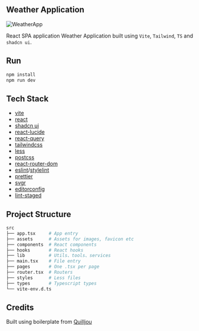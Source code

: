 ## Weather Application

![WeatherApp](https://github.com/DarrenCzen/weather-app/assets/29244334/3ef18c10-d3f9-4089-af0e-101f31e37020)

React SPA application Weather Application built using `Vite`, `Tailwind`, `TS` and `shadcn ui`.

## Run

```sh
npm install
npm run dev
```

## Tech Stack

- [vite](https://vitejs.dev/)
- [react](https://reactjs.org/)
- [shadcn ui](https://ui.shadcn.com/)
- [react-lucide](https://lucide.dev/)
- [react-query](https://tanstack.com/query/latest/)
- [tailwindcss](https://tailwindcss.com/)
- [less](http://lesscss.org/)
- [postcss](https://postcss.org/)
- [react-router-dom](https://reactrouter.com/en/6.16.0)
- [eslint](https://eslint.org/)/[stylelint](https://stylelint.io/)
- [prettier](https://prettier.io/)
- [svgr](https://react-svgr.com/)
- [editorconfig](https://editorconfig.org/)
- [lint-staged](https://github.com/okonet/lint-staged)

## Project Structure

```sh
src
├── app.tsx     # App entry
├── assets      # Assets for images, favicon etc
├── components  # React components
├── hooks       # React hooks
├── lib         # Utils、tools、services
├── main.tsx    # File entry
├── pages       # One .tsx per page
├── router.tsx  # Routers
├── styles      # Less files
├── types       # Typescript types
└── vite-env.d.ts
```

## Credits

Built using boilerplate from [Quilljou](https://github.com/Quilljou/vite-react-ts-tailwind-starter)

